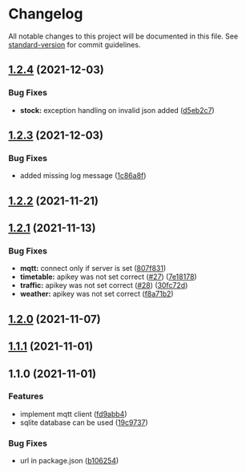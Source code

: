 # Changelog

All notable changes to this project will be documented in this file. See [standard-version](https://github.com/conventional-changelog/standard-version) for commit guidelines.

## [1.2.4](https://github.com/4s1-org/snow-white-api/compare/v1.2.3...v1.2.4) (2021-12-03)

### Bug Fixes

- **stock:** exception handling on invalid json added ([d5eb2c7](https://github.com/4s1-org/snow-white-api/commit/d5eb2c7dbc72d07fbe6c8d9fa16faec2a9e7f22c))

## [1.2.3](https://github.com/4s1-org/snow-white-api/compare/v1.2.2...v1.2.3) (2021-12-03)

### Bug Fixes

- added missing log message ([1c86a8f](https://github.com/4s1-org/snow-white-api/commit/1c86a8fbe30b0013f5b9af30b618a7b9bec66d08))

## [1.2.2](https://github.com/4s1-org/snow-white-api/compare/v1.2.1...v1.2.2) (2021-11-21)

## [1.2.1](https://github.com/4s1-org/snow-white-api/compare/v1.2.0...v1.2.1) (2021-11-13)

### Bug Fixes

- **mqtt:** connect only if server is set ([807f831](https://github.com/4s1-org/snow-white-api/commit/807f831beab026b13ee940fa6d70a8a52cdb98fd))
- **timetable:** apikey was not set correct ([#27](https://github.com/4s1-org/snow-white-api/issues/27)) ([7e18178](https://github.com/4s1-org/snow-white-api/commit/7e18178165cd0a2a3835fb2fc1be8261725985ed))
- **traffic:** apikey was not set correct ([#28](https://github.com/4s1-org/snow-white-api/issues/28)) ([30fc72d](https://github.com/4s1-org/snow-white-api/commit/30fc72d8fbf7b6fe4b8efcd6bf808b948610a0eb))
- **weather:** apikey was not set correct ([f8a71b2](https://github.com/4s1-org/snow-white-api/commit/f8a71b20ad33f7e9f18a658e226385341c5ccd0c))

## [1.2.0](https://github.com/4s1-org/snow-white-api/compare/v1.1.1...v1.2.0) (2021-11-07)

## [1.1.1](https://github.com/4s1-org/snow-white-api/compare/v1.1.0...v1.1.1) (2021-11-01)

## 1.1.0 (2021-11-01)

### Features

- implement mqtt client ([fd9abb4](https://github.com/4s1-org/snow-white-api/commit/fd9abb489a37a2cfd227acdee97e2875166f2e49))
- sqlite database can be used ([19c9737](https://github.com/4s1-org/snow-white-api/commit/19c973763212fc1310cef10d4bb212b4caf94fa5))

### Bug Fixes

- url in package.json ([b106254](https://github.com/4s1-org/snow-white-api/commit/b10625478c50d52e6357777bf15cb69ac49b51f4))
